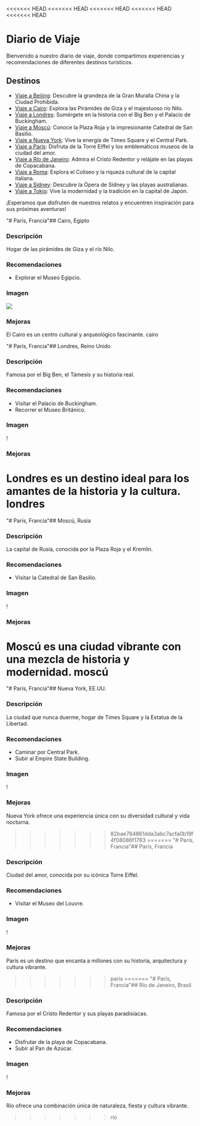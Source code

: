 <<<<<<< HEAD
<<<<<<< HEAD
<<<<<<< HEAD
<<<<<<< HEAD
<<<<<<< HEAD
# Diario de Viaje

Bienvenido a nuestro diario de viaje, donde compartimos experiencias y recomendaciones de diferentes destinos turísticos.

## Destinos

- [Viaje a Beijing](README.md#beijing): Descubre la grandeza de la Gran Muralla China y la Ciudad Prohibida.
- [Viaje a Cairo](README.md#cairo): Explora las Pirámides de Giza y el majestuoso río Nilo.
- [Viaje a Londres](README.md#londres): Sumérgete en la historia con el Big Ben y el Palacio de Buckingham.
- [Viaje a Moscú](README.md#moscu): Conoce la Plaza Roja y la impresionante Catedral de San Basilio.
- [Viaje a Nueva York](README.md#nueva-york): Vive la energía de Times Square y el Central Park.
- [Viaje a París](README.md#paris): Disfruta de la Torre Eiffel y los emblemáticos museos de la ciudad del amor.
- [Viaje a Río de Janeiro](README.md#rio): Admira el Cristo Redentor y relájate en las playas de Copacabana.
- [Viaje a Roma](README.md#roma): Explora el Coliseo y la riqueza cultural de la capital italiana.
- [Viaje a Sídney](README.md#sydney): Descubre la Ópera de Sídney y las playas australianas.
- [Viaje a Tokio](README.md#tokyo): Vive la modernidad y la tradición en la capital de Japón.

¡Esperamos que disfruten de nuestros relatos y encuentren inspiración para sus próximas aventuras!

"# París, Francia"## Cairo, Egipto

### Descripción
Hogar de las pirámides de Giza y el río Nilo.

### Recomendaciones
- Explorar el Museo Egipcio.

### Imagen
![](https://upload.wikimedia.org/wikipedia/commons/e/e3/Kheops-Pyramid.jpg)

### Mejoras
El Cairo es un centro cultural y arqueológico fascinante.
 cairo

"# París, Francia"## Londres, Reino Unido

### Descripción
Famosa por el Big Ben, el Támesis y su historia real.

### Recomendaciones
- Visitar el Palacio de Buckingham.
- Recorrer el Museo Británico.

### Imagen
\![](https://upload.wikimedia.org/wikipedia/commons/a/a4/London_Big_Ben_Phone_box.jpg)

### Mejoras
Londres es un destino ideal para los amantes de la historia y la cultura.
londres
=======
"# París, Francia"## Moscú, Rusia

### Descripción
La capital de Rusia, conocida por la Plaza Roja y el Kremlin.

### Recomendaciones
- Visitar la Catedral de San Basilio.

### Imagen
\![](https://upload.wikimedia.org/wikipedia/commons/3/3e/Saint_Basil%27s_Cathedral_on_Red_Square,_Moscow,_Russia.jpg)

### Mejoras
Moscú es una ciudad vibrante con una mezcla de historia y modernidad.
moscú
=======
"# París, Francia"## Nueva York, EE.UU.

### Descripción
La ciudad que nunca duerme, hogar de Times Square y la Estatua de la Libertad.

### Recomendaciones
- Caminar por Central Park.
- Subir al Empire State Building.

### Imagen
\![](https://upload.wikimedia.org/wikipedia/commons/d/d6/Manhattan_at_dusk_by_slonecker.jpg)

### Mejoras
Nueva York ofrece una experiencia única con su diversidad cultural y vida nocturna.
>>>>>>> 82bae784861dda3abc7acfa0b19f4f08086f1783
=======
"# París, Francia"## París, Francia

### Descripción
Ciudad del amor, conocida por su icónica Torre Eiffel.

### Recomendaciones
- Visitar el Museo del Louvre.

### Imagen
\![](https://upload.wikimedia.org/wikipedia/commons/a/a6/Eiffel_Tower_in_Paris.jpg)

### Mejoras
París es un destino que encanta a millones con su historia, arquitectura y cultura vibrante.
>>>>>>> paris
=======
"# París, Francia"## Río de Janeiro, Brasil

### Descripción
Famosa por el Cristo Redentor y sus playas paradisíacas.

### Recomendaciones
- Disfrutar de la playa de Copacabana.
- Subir al Pan de Azúcar.

### Imagen
\![](https://upload.wikimedia.org/wikipedia/commons/6/6f/Rio_de_Janeiro_-_Rafael_Rabello.jpg)

### Mejoras
Río ofrece una combinación única de naturaleza, fiesta y cultura vibrante.
>>>>>>> rio
